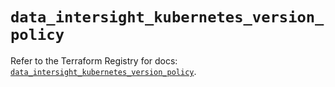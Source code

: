 # `data_intersight_kubernetes_version_policy`

Refer to the Terraform Registry for docs: [`data_intersight_kubernetes_version_policy`](https://registry.terraform.io/providers/ciscodevnet/intersight/1.0.71/docs/data-sources/kubernetes_version_policy).
